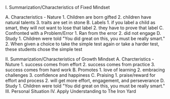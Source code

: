 I. Summarization/Characteristics of Fixed Mindset

  A. Characteristics - Nature
    1. Children are born gifted
    2. children have natural talents
    3. traits are set in stone
  B. Labels
    1. if you label a child as smart, they will not want to lose that label
    2. they have to prove that label
  C. Confronted with a Problem/Error
    1. Ran from the error
    2. did not engage
  D. Study
    1. Children were told "You did great on this, you must be really smart."
    2. When given a choice to take the simple test again or take a harder test, these students chose the simple test

II. Summarization/Characteristics of Growth Mindset
  A. Charcteristics - Nuture
    1. success comes from effort
    2. success comes from practice
    3. success comes from hard work
  B. Promotes
    1. love of learning
    2. embracing challenges
    3. confidence and happiness
  C. Praising
    1. praise/reward for effort and process
    2. will get more effort, engagement, and perseverance
  D. Study
    1. Children were told "You did great on this, you must be really smart."
III. Personal Situation
IV. Apply Understanding to The Iron Yard
